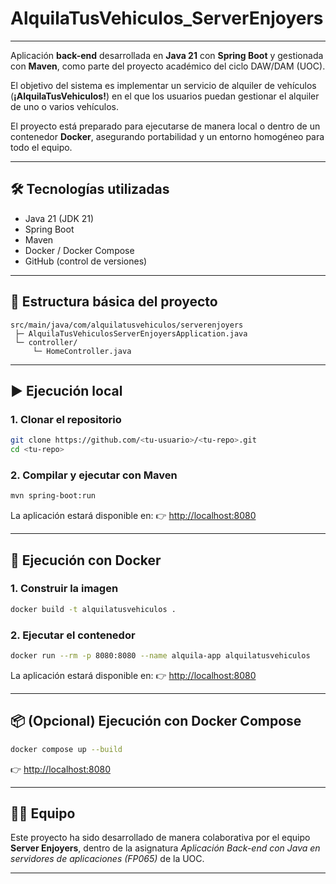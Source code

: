 # AlquilaTusVehiculos_ServerEnjoyers

---

Aplicación **back-end** desarrollada en **Java 21** con **Spring Boot** y gestionada con **Maven**, como parte del proyecto académico del ciclo DAW/DAM (UOC).

El objetivo del sistema es implementar un servicio de alquiler de vehículos (**¡AlquilaTusVehiculos!**) en el que los usuarios puedan gestionar el alquiler de uno o varios vehículos.

El proyecto está preparado para ejecutarse de manera local o dentro de un contenedor **Docker**, asegurando portabilidad y un entorno homogéneo para todo el equipo.

---

## 🛠️ Tecnologías utilizadas

* Java 21 (JDK 21)
* Spring Boot
* Maven
* Docker / Docker Compose
* GitHub (control de versiones)

---

## 📂 Estructura básica del proyecto

```
src/main/java/com/alquilatusvehiculos/serverenjoyers
 ├─ AlquilaTusVehiculosServerEnjoyersApplication.java
 └─ controller/
     └─ HomeController.java
```

---

## ▶️ Ejecución local

### 1. Clonar el repositorio

```bash
git clone https://github.com/<tu-usuario>/<tu-repo>.git
cd <tu-repo>
```

### 2. Compilar y ejecutar con Maven

```bash
mvn spring-boot:run
```

La aplicación estará disponible en:
👉 [http://localhost:8080](http://localhost:8080)

---

## 🐳 Ejecución con Docker

### 1. Construir la imagen

```bash
docker build -t alquilatusvehiculos .
```

### 2. Ejecutar el contenedor

```bash
docker run --rm -p 8080:8080 --name alquila-app alquilatusvehiculos
```

La aplicación estará disponible en:
👉 [http://localhost:8080](http://localhost:8080)

---

## 📦 (Opcional) Ejecución con Docker Compose

```bash
docker compose up --build
```

👉 [http://localhost:8080](http://localhost:8080)

---

## 👨‍💻 Equipo

Este proyecto ha sido desarrollado de manera colaborativa por el equipo **Server Enjoyers**, dentro de la asignatura *Aplicación Back-end con Java en servidores de aplicaciones (FP065)* de la UOC.

---

